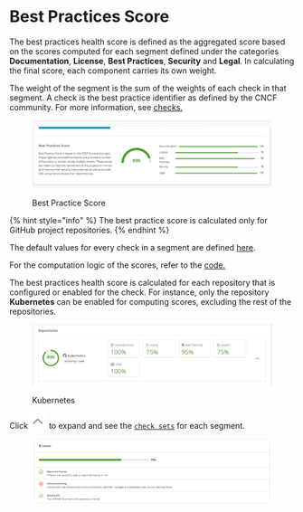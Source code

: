 # Best Practices Score

The best practices health score is defined as the aggregated score based on the scores computed for each segment defined under the categories **Documentation**, **License**, **Best Practices**, **Security** and **Legal**. In calculating the final score, each component carries its own weight.

The weight of the segment is the sum of the weights of each check in that segment. A check is the best practice identifier as defined by the CNCF community. For more information, see [checks.](checks/)

<figure><img src="../../../../../.gitbook/assets/Best_practise_score.PNG" alt=""><figcaption><p>Best Practice Score</p></figcaption></figure>

{% hint style="info" %}
The best practice score is calculated only for GitHub project repositories.
{% endhint %}

The default values for every check in a segment are defined [here](https://github.com/cncf/clomonitor/blob/d784f53c0e974c297707801ba3eff4739223b5b4/clomonitor-core/src/config.rs#L41).

For the computation logic of the scores, refer to the [code.](https://github.com/cncf/clomonitor/blob/d784f53c0e974c297707801ba3eff4739223b5b4/clomonitor-core/src/score/mod.rs#L229)

The best practices health score is calculated for each repository that is configured or enabled for the check. For instance, only the repository **Kubernetes** can be enabled for computing scores, excluding the rest of the repositories.&#x20;

<figure><img src="../../../../../.gitbook/assets/Kubernetes.PNG" alt=""><figcaption><p>Kubernetes</p></figcaption></figure>

Click![](<../../../../../.gitbook/assets/image (80).png>) to expand and see the [`check sets`](checks/) for each segment.

<figure><img src="../../../../../.gitbook/assets/License.PNG" alt=""><figcaption></figcaption></figure>

